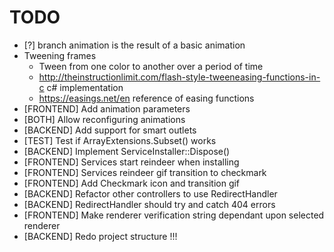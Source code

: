 ﻿# TODO

- [?] branch animation is the result of a basic animation
- Tweening frames
	- Tween from one color to another over a period of time
	- http://theinstructionlimit.com/flash-style-tweeneasing-functions-in-c c# implementation
	- https://easings.net/en reference of easing functions
- [FRONTEND] Add animation parameters
- [BOTH] Allow reconfiguring animations
- [BACKEND] Add support for smart outlets
- [TEST] Test if ArrayExtensions.Subset() works
- [BACKEND] Implement ServiceInstaller::Dispose()
- [FRONTEND] Services start reindeer when installing
- [FRONTEND] Services reindeer gif transition to checkmark
- [FRONTEND] Add Checkmark icon and transition gif
- [BACKEND] Refactor other controllers to use RedirectHandler
- [BACKEND] RedirectHandler should try and catch 404 errors
- [FRONTEND] Make renderer verification string dependant upon selected renderer
- [BACKEND] Redo project structure !!!